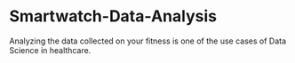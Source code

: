 # Smartwatch-Data-Analysis
Analyzing the data collected on your fitness is one of the use cases of Data Science in healthcare.
